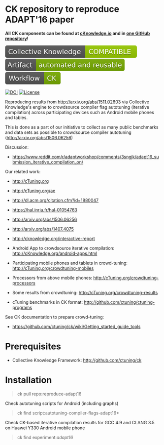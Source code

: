 CK repository to reproduce ADAPT'16 paper
=========================================

**All CK components can be found at [cKnowledge.io](https://cKnowledge.io) and in [one GitHub repository](https://github.com/ctuning/ai)!**

[![compatibility](https://github.com/ctuning/ck-guide-images/blob/master/ck-compatible.svg)](https://github.com/ctuning/ck)
[![automation](https://github.com/ctuning/ck-guide-images/blob/master/ck-artifact-automated-and-reusable.svg)](http://cTuning.org/ae)
[![workflow](https://github.com/ctuning/ck-guide-images/blob/master/ck-workflow.svg)](http://cKnowledge.org)

[![DOI](https://zenodo.org/badge/46681579.svg)](https://zenodo.org/badge/latestdoi/46681579)
[![License](https://img.shields.io/badge/License-BSD%203--Clause-blue.svg)](https://opensource.org/licenses/BSD-3-Clause)

Reproducing results from http://arxiv.org/abs/1511.02603 
via Collective Knowledge's engine to crowdsource 
compiler flag autotuning (iterative compilation) 
across participating devices such as Android mobile 
phones and tables.

This is done as a part of our initiative to collect as many 
public benchmarks and data sets as possible to crowdsource 
compiler autotuning (http://arxiv.org/abs/1506.06256)

Discussion:
* https://www.reddit.com/r/adaptworkshop/comments/3sngjk/adapt16_submission_iterative_compilation_on/

Our related work:

* http://cTuning.org
* http://cTuning.org/ae

* http://dl.acm.org/citation.cfm?id=1880047
* https://hal.inria.fr/hal-01054763
* http://arxiv.org/abs/1506.06256
* http://arxiv.org/abs/1407.4075
* http://cknowledge.org/interactive-report

* Android App to crowdsource iterative compilation: http://cKnowledge.org/android-apps.html

* Participating mobile phones and tablets in crowd-tuning: http://cTuning.org/crowdtuning-mobiles
* Processors from above mobile phones: http://cTuning.org/crowdtuning-processors
* Some results from crowdtuning: http://cTuning.org/crowdtuning-results
* cTuning benchmarks in CK format: http://github.com/ctuning/ctuning-programs

See CK documentation to prepare crowd-tuning:
* https://github.com/ctuning/ck/wiki/Getting_started_guide_tools

Prerequisites
=============
* Collective Knowledge Framework: http://github.com/ctuning/ck

Installation
============

> ck pull repo:reproduce-adapt16

Check autotuning scripts for Android (including graphs)

> ck find script:autotuning-compiler-flags-adapt16*

Check CK-based iterative compilation results for GCC 4.9 
and CLANG 3.5  on Huawei Y330 Android mobile phone

> ck find experiment:*adapt16*
